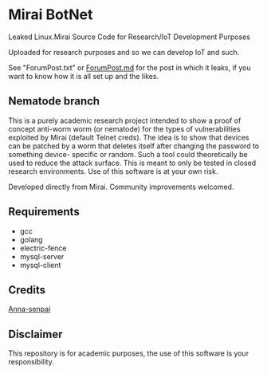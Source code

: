 # Mirai BotNet
Leaked Linux.Mirai Source Code for Research/IoT Development Purposes

Uploaded for research purposes and so we can develop IoT and such.

See "ForumPost.txt" or [ForumPost.md](ForumPost.md) for the post in which it
leaks, if you want to know how it is all set up and the likes.

## Nematode branch

This is a purely academic research project intended to show a proof of concept 
anti-worm worm (or nematode) for the types of vulnerabilities exploited by
Mirai (default Telnet creds). The idea is to show that devices can be patched by
a worm that deletes itself after changing the password to something device-
specific or random. Such a tool could theoretically be used to reduce the attack
surface. This is meant to only be tested in closed research environments. Use of 
this software is at your own risk.

Developed directly from Mirai. Community improvements welcomed.

## Requirements
* gcc
* golang
* electric-fence
* mysql-server
* mysql-client

## Credits

[Anna-senpai](https://hackforums.net/showthread.php?tid=5420472)

## Disclaimer

This repository is for academic purposes, the use of this software is your
responsibility.


